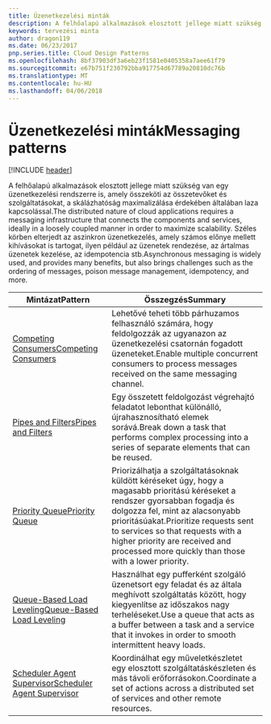 ```yaml
---
title: Üzenetkezelési minták
description: A felhőalapú alkalmazások elosztott jellege miatt szükség van egy üzenetkezelési rendszerre is, amely összeköti az összetevőket és szolgáltatásokat, a skálázhatóság maximalizálása érdekében általában laza kapcsolással. Széles körben elterjedt az aszinkron üzenetkezelés, amely számos előnye mellett kihívásokat is tartogat, ilyen például az üzenetek rendezése, az ártalmas üzenetek kezelése, az idempotencia stb.
keywords: tervezési minta
author: dragon119
ms.date: 06/23/2017
pnp.series.title: Cloud Design Patterns
ms.openlocfilehash: 8bf37903df3a6eb23f1581e0405358a7aee61f79
ms.sourcegitcommit: e67b751f230792bba917754d67789a20810dc76b
ms.translationtype: MT
ms.contentlocale: hu-HU
ms.lasthandoff: 04/06/2018
---
```

# <a name="messaging-patterns"></a><span data-ttu-id="9fdce-105">Üzenetkezelési minták</span><span class="sxs-lookup"><span data-stu-id="9fdce-105">Messaging patterns</span></span>

[!INCLUDE [header](../../_includes/header.md)]

<span data-ttu-id="9fdce-106">A felhőalapú alkalmazások elosztott jellege miatt szükség van egy üzenetkezelési rendszerre is, amely összeköti az összetevőket és szolgáltatásokat, a skálázhatóság maximalizálása érdekében általában laza kapcsolással.</span><span class="sxs-lookup"><span data-stu-id="9fdce-106">The distributed nature of cloud applications requires a messaging infrastructure that connects the components and services, ideally in a loosely coupled manner in order to maximize scalability.</span></span> <span data-ttu-id="9fdce-107">Széles körben elterjedt az aszinkron üzenetkezelés, amely számos előnye mellett kihívásokat is tartogat, ilyen például az üzenetek rendezése, az ártalmas üzenetek kezelése, az idempotencia stb.</span><span class="sxs-lookup"><span data-stu-id="9fdce-107">Asynchronous messaging is widely used, and provides many benefits, but also brings challenges such as the ordering of messages, poison message management, idempotency, and more.</span></span>


|                            <span data-ttu-id="9fdce-108">Mintázat</span><span class="sxs-lookup"><span data-stu-id="9fdce-108">Pattern</span></span>                             |                                                                        <span data-ttu-id="9fdce-109">Összegzés</span><span class="sxs-lookup"><span data-stu-id="9fdce-109">Summary</span></span>                                                                         |
|----------------------------------------------------------------|--------------------------------------------------------------------------------------------------------------------------------------------------------|
|        [<span data-ttu-id="9fdce-110">Competing Consumers</span><span class="sxs-lookup"><span data-stu-id="9fdce-110">Competing Consumers</span></span>](../competing-consumers.md)        |                            <span data-ttu-id="9fdce-111">Lehetővé teheti több párhuzamos felhasználó számára, hogy feldolgozzák az ugyanazon az üzenetkezelési csatornán fogadott üzeneteket.</span><span class="sxs-lookup"><span data-stu-id="9fdce-111">Enable multiple concurrent consumers to process messages received on the same messaging channel.</span></span>                            |
|          [<span data-ttu-id="9fdce-112">Pipes and Filters</span><span class="sxs-lookup"><span data-stu-id="9fdce-112">Pipes and Filters</span></span>](../pipes-and-filters.md)          |                       <span data-ttu-id="9fdce-113">Egy összetett feldolgozást végrehajtó feladatot lebonthat különálló, újrahasznosítható elemek sorává.</span><span class="sxs-lookup"><span data-stu-id="9fdce-113">Break down a task that performs complex processing into a series of separate elements that can be reused.</span></span>                        |
|             [<span data-ttu-id="9fdce-114">Priority Queue</span><span class="sxs-lookup"><span data-stu-id="9fdce-114">Priority Queue</span></span>](../priority-queue.md)             | <span data-ttu-id="9fdce-115">Priorizálhatja a szolgáltatásoknak küldött kéréseket úgy, hogy a magasabb prioritású kéréseket a rendszer gyorsabban fogadja és dolgozza fel, mint az alacsonyabb prioritásúakat.</span><span class="sxs-lookup"><span data-stu-id="9fdce-115">Prioritize requests sent to services so that requests with a higher priority are received and processed more quickly than those with a lower priority.</span></span> |
|  [<span data-ttu-id="9fdce-116">Queue-Based Load Leveling</span><span class="sxs-lookup"><span data-stu-id="9fdce-116">Queue-Based Load Leveling</span></span>](../queue-based-load-leveling.md)  |              <span data-ttu-id="9fdce-117">Használhat egy pufferként szolgáló üzenetsort egy feladat és az általa meghívott szolgáltatás között, hogy kiegyenlítse az időszakos nagy terheléseket.</span><span class="sxs-lookup"><span data-stu-id="9fdce-117">Use a queue that acts as a buffer between a task and a service that it invokes in order to smooth intermittent heavy loads.</span></span>               |
| [<span data-ttu-id="9fdce-118">Scheduler Agent Supervisor</span><span class="sxs-lookup"><span data-stu-id="9fdce-118">Scheduler Agent Supervisor</span></span>](../scheduler-agent-supervisor.md) |                              <span data-ttu-id="9fdce-119">Koordinálhat egy műveletkészletet egy elosztott szolgáltatáskészleten és más távoli erőforrásokon.</span><span class="sxs-lookup"><span data-stu-id="9fdce-119">Coordinate a set of actions across a distributed set of services and other remote resources.</span></span>                              |

